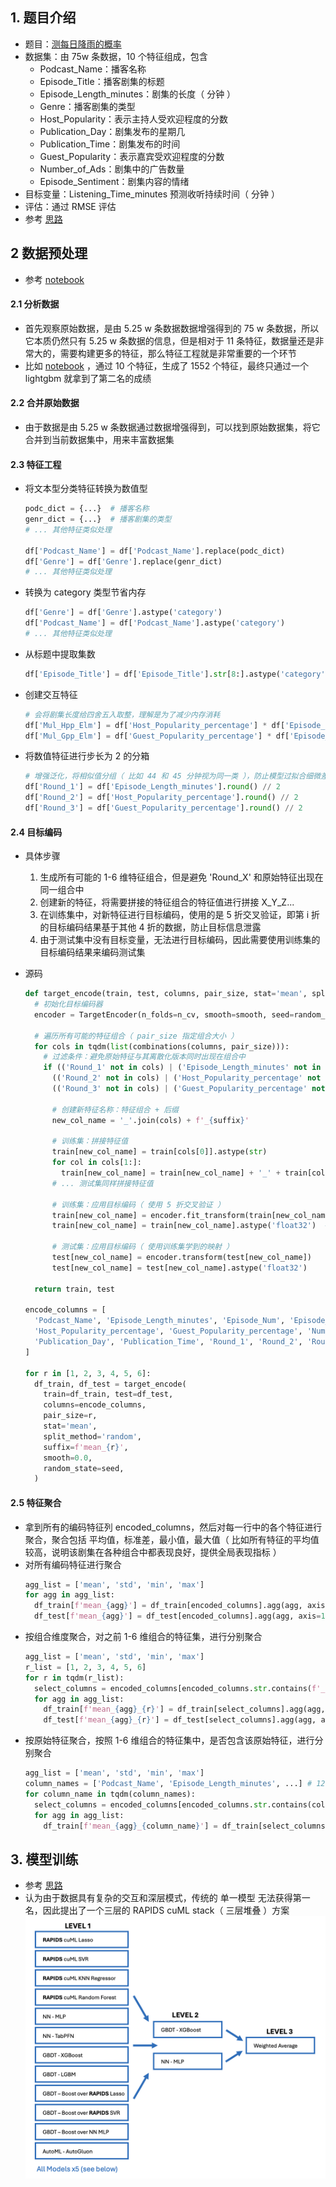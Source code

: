 ## 1. 题目介绍

- 题目：[测每日降雨的概率](https://www.kaggle.com/competitions/playground-series-s5e4)
- 数据集：由 75w 条数据，10 个特征组成，包含
  - Podcast_Name：播客名称
  - Episode_Title：播客剧集的标题
  - Episode_Length_minutes：剧集的长度（ 分钟 ）
  - Genre：播客剧集的类型
  - Host_Popularity：表示主持人受欢迎程度的分数
  - Publication_Day：剧集发布的星期几
  - Publication_Time：剧集发布的时间
  - Guest_Popularity：表示嘉宾受欢迎程度的分数
  - Number_of_Ads：剧集中的广告数量
  - Episode_Sentiment：剧集内容的情绪
- 目标变量：Listening_Time_minutes 预测收听持续时间（ 分钟 ）
- 评估：通过 RMSE 评估
- 参考 [思路](https://www.kaggle.com/competitions/playground-series-s5e4/discussion/575840)

## 2 数据预处理

- 参考 [notebook](https://www.kaggle.com/code/greysky/podcast-dataset-generator)

#### 2.1 分析数据

- 首先观察原始数据，是由 5.25 w 条数据数据增强得到的 75 w 条数据，所以它本质仍然只有 5.25 w 条数据的信息，但是相对于 11 条特征，数据量还是非常大的，需要构建更多的特征，那么特征工程就是非常重要的一个环节
- 比如 [notebook](https://www.kaggle.com/code/greysky/podcast-model-training/notebook) ，通过 10 个特征，生成了 1552 个特征，最终只通过一个 lightgbm 就拿到了第二名的成绩

#### 2.2 合并原始数据

- 由于数据是由 5.25 w 条数据通过数据增强得到，可以找到原始数据集，将它合并到当前数据集中，用来丰富数据集

#### 2.3 特征工程

- 将文本型分类特征转换为数值型

  ```python
  podc_dict = {...}  # 播客名称
  genr_dict = {...}  # 播客剧集的类型
  # ... 其他特征类似处理

  df['Podcast_Name'] = df['Podcast_Name'].replace(podc_dict)
  df['Genre'] = df['Genre'].replace(genr_dict)
  # ... 其他特征类似处理
  ```

- 转换为 category 类型节省内存

  ```python
  df['Genre'] = df['Genre'].astype('category')
  df['Podcast_Name'] = df['Podcast_Name'].astype('category')
  # ... 其他特征类似处理
  ```

- 从标题中提取集数

  ```python
  df['Episode_Title'] = df['Episode_Title'].str[8:].astype('category')
  ```

- 创建交互特征

  ```python
  # 会将剧集长度给四舍五入取整，理解是为了减少内存消耗
  df['Mul_Hpp_Elm'] = df['Host_Popularity_percentage'] * df['Episode_Length_minutes'].round()
  df['Mul_Gpp_Elm'] = df['Guest_Popularity_percentage'] * df['Episode_Length_minutes'].round()
  ```

- 将数值特征进行步长为 2 的分箱

  ```python
  # 增强泛化，将相似值分组（ 比如 44 和 45 分钟视为同一类 ），防止模型过拟合细微差异
  df['Round_1'] = df['Episode_Length_minutes'].round() // 2
  df['Round_2'] = df['Host_Popularity_percentage'].round() // 2
  df['Round_3'] = df['Guest_Popularity_percentage'].round() // 2
  ```

#### 2.4 目标编码

- 具体步骤
  1. 生成所有可能的 1-6 维特征组合，但是避免 'Round_X' 和原始特征出现在同一组合中
  2. 创建新的特征，将需要拼接的特征组合的特征值进行拼接 X_Y_Z...
  3. 在训练集中，对新特征进行目标编码，使用的是 5 折交叉验证，即第 i 折的目标编码结果基于其他 4 折的数据，防止目标信息泄露
  4. 由于测试集中没有目标变量，无法进行目标编码，因此需要使用训练集的目标编码结果来编码测试集
- 源码

  ```python
  def target_encode(train, test, columns, pair_size, stat='mean', split_method='random', suffix='', n_cv=5, smooth=0.0, random_state=42):
    # 初始化目标编码器
    encoder = TargetEncoder(n_folds=n_cv, smooth=smooth, seed=random_state, stat=stat, split_method=split_method)

    # 遍历所有可能的特征组合（ pair_size 指定组合大小 ）
    for cols in tqdm(list(combinations(columns, pair_size))):
      # 过滤条件：避免原始特征与其离散化版本同时出现在组合中
      if (('Round_1' not in cols) | ('Episode_Length_minutes' not in cols)) & \
        (('Round_2' not in cols) | ('Host_Popularity_percentage' not in cols)) & \
        (('Round_3' not in cols) | ('Guest_Popularity_percentage' not in cols)):

        # 创建新特征名称：特征组合 + 后缀
        new_col_name = '_'.join(cols) + f'_{suffix}'

        # 训练集：拼接特征值
        train[new_col_name] = train[cols[0]].astype(str)
        for col in cols[1:]:
          train[new_col_name] = train[new_col_name] + '_' + train[col].astype(str)
        # ... 测试集同样拼接特征值

        # 训练集：应用目标编码（ 使用 5 折交叉验证 ）
        train[new_col_name] = encoder.fit_transform(train[new_col_name], train['Listening_Time_minutes'])
        train[new_col_name] = train[new_col_name].astype('float32')  # 转换为32位浮点数节省内存

        # 测试集：应用目标编码（ 使用训练集学到的映射 ）
        test[new_col_name] = encoder.transform(test[new_col_name])
        test[new_col_name] = test[new_col_name].astype('float32')

    return train, test

  encode_columns = [
    'Podcast_Name', 'Episode_Length_minutes', 'Episode_Num', 'Episode_Sentiment',
    'Host_Popularity_percentage', 'Guest_Popularity_percentage', 'Number_of_Ads',
    'Publication_Day', 'Publication_Time', 'Round_1', 'Round_2', 'Round_3',
  ]

  for r in [1, 2, 3, 4, 5, 6]:
    df_train, df_test = target_encode(
      train=df_train, test=df_test,
      columns=encode_columns,
      pair_size=r,
      stat='mean',
      split_method='random',
      suffix=f'mean_{r}',
      smooth=0.0,
      random_state=seed,
    )
  ```

#### 2.5 特征聚合

- 拿到所有的编码特征列 encoded_columns，然后对每一行中的各个特征进行聚合，聚合包括 平均值，标准差，最小值，最大值（ 比如所有特征的平均值较高，说明该剧集在各种组合中都表现良好，提供全局表现指标 ）
- 对所有编码特征进行聚合
  ```python
  agg_list = ['mean', 'std', 'min', 'max']
  for agg in agg_list:
    df_train[f'mean_{agg}'] = df_train[encoded_columns].agg(agg, axis=1)
    df_test[f'mean_{agg}'] = df_test[encoded_columns].agg(agg, axis=1)
  ```
- 按组合维度聚合，对之前 1-6 维组合的特征集，进行分别聚合
  ```python
  agg_list = ['mean', 'std', 'min', 'max']
  r_list = [1, 2, 3, 4, 5, 6]
  for r in tqdm(r_list):
    select_columns = encoded_columns[encoded_columns.str.contains(f'_{r}')]
    for agg in agg_list:
      df_train[f'mean_{agg}_{r}'] = df_train[select_columns].agg(agg, axis=1)
      df_test[f'mean_{agg}_{r}'] = df_test[select_columns].agg(agg, axis=1)
  ```
- 按原始特征聚合，按照 1-6 维组合的特征集中，是否包含该原始特征，进行分别聚合
  ```python
  agg_list = ['mean', 'std', 'min', 'max']
  column_names = ['Podcast_Name', 'Episode_Length_minutes', ...] # 12个原始特征
  for column_name in tqdm(column_names):
    select_columns = encoded_columns[encoded_columns.str.contains(column_name)]
    for agg in agg_list:
      df_train[f'mean_{agg}_{column_name}'] = df_train[select_columns].agg(agg, axis=1)
  ```

## 3. 模型训练

- 参考 [思路](https://www.kaggle.com/competitions/playground-series-s5e4/discussion/575784)
- 认为由于数据具有复杂的交互和深层模式，传统的 单一模型 无法获得第一名，因此提出了一个三层的 RAPIDS cuML stack（ 三层堆叠 ）方案
  ![image](https://raw.githubusercontent.com/cdeotte/Kaggle_Images/refs/heads/main/Apr-2025/stack.png)
